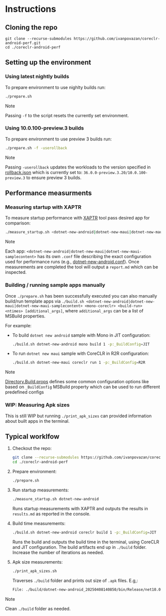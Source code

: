 # Instructions

## Cloning the repo

```
git clone --recurse-submodules https://github.com/ivanpovazan/coreclr-android-perf.git
cd ./coreclr-android-perf
```

## Setting up the environment

### Using latest nightly builds

To prepare environment to use nighlty builds run:

```bash
./prepare.sh
```

> [!NOTE]
> Passing `-f` to the script resets the currently set environment.

### Using 10.0.100-preview.3 builds

To prepare environment to use preview 3 builds run:

```bash
./prepare.sh -f -userollback
```

> [!NOTE]
> Passing `-userollback` updates the workloads to the version specified in [rollback.json](./rollback.json) which is currently set to: `36.0.0-preview.3.20/10.0.100-preview.3` to ensure preview 3 builds.

## Performance measurments

### Measuring startup with XAPTR

To measure startup performance with [XAPTR](https://github.com/grendello/XAPerfTestRunner) tool pass desired app for comparison:

```bash
./measure_startup.sh <dotnet-new-android|dotnet-new-maui|dotnet-new-maui-samplecontent>`
```

> [!NOTE]
> Each app: `<dotnet-new-android|dotnet-new-maui|dotnet-new-maui-samplecontent>` has its own `.conf` file describing the exact configuration used for performance runs (e.g., [dotnet-new-android.conf](./dotnet-new-android.conf)). Once measurements are completed the tool will output a `report.md` which can be inspected.

### Building / running sample apps manually

Once `./prepare.sh` has been successfully executed you can also manually build/run template apps via `./build.sh <dotnet-new-android|dotnet-new-maui|dotnet-new-maui-samplecontent> <mono-coreclr> <build-run> <ntimes> [additional_args]`, where `additional_args` can be a list of MSBuild properties.

For example:

- To build `dotnet new android` sample with Mono in JIT configuration:

    ```bash
    ./build.sh dotnet-new-android mono build 1 -p:_BuildConfig=JIT
    ```

- To run `dotnet new maui` sample with CoreCLR in R2R configuration:

    ```bash
    ./build.sh dotnet-new-maui coreclr run 1 -p:_BuildConfig=R2R
    ```

> [!NOTE]
> [Directory.Build.props](./Directory.Build.props) defines some common configuration options like based on `_BuildConfig` MSBuild property which can be used to run different predefined configs

### WIP: Measuring Apk sizes

This is still WIP but running `./print_apk_sizes` can provided information about built apps in the terminal.

## Typical worklfow

1. Checkout the repo:

    ```bash
    git clone --recurse-submodules https://github.com/ivanpovazan/coreclr-android-perf.git
    cd ./coreclr-android-perf
    ```

2. Prepare environment:

    ```bash
    ./prepare.sh
    ```

3. Run startup measurements:

    ```bash
    ./measure_startup.sh dotnet-new-android
    ```

    Runs startup measurements with XAPTR and outputs the results in `results.md` as reported in the console.

4. Build time measurements:

    ```bash
    ./build.sh dotnet-new-android coreclr build 1 -p:_BuildConfig=JIT
    ```

    Runs the build and outputs the build time in the terminal, using CoreCLR and JIT configuration. The build artifacts end up in `./build` folder. Increase the number of iterations as needed.

5. Apk size measurements:

    ```bash
    ./print_apk_sizes.sh
    ```

    Traverses `./build` folder and prints out size of `.apk` files. E.g,:

    ```bash
    File: ./build/dotnet-new-android_20250408140850/bin/Release/net10.0-android/android-arm64/com.companyname.dotnet_new_android-Signed.apk, Size: 8506265 bytes
    ```

> [!NOTE]
> Clean `./build` folder as needed.
